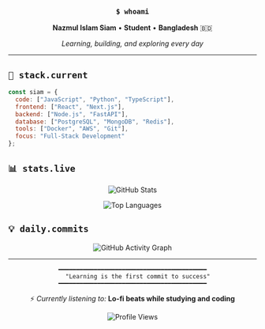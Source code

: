 <div align="center">

### `$ whoami`

**Nazmul Islam Siam** • **Student** • **Bangladesh** 🇧🇩

*Learning, building, and exploring every day*

</div>

---

## `🚀 stack.current`

```js
const siam = {
  code: ["JavaScript", "Python", "TypeScript"],
  frontend: ["React", "Next.js"],
  backend: ["Node.js", "FastAPI"],
  database: ["PostgreSQL", "MongoDB", "Redis"],
  tools: ["Docker", "AWS", "Git"],
  focus: "Full-Stack Development"
};
```

## `📊 stats.live`

<div align="center">

![GitHub Stats](https://github-readme-stats.vercel.app/api?username=siamnazmul&show_icons=true&theme=dark&hide_border=true)

![Top Languages](https://github-readme-stats.vercel.app/api/top-langs/?username=siamnazmul&layout=compact&theme=dark&hide_border=true)

</div>


## `💡 daily.commits`

<div align="center">

![GitHub Activity Graph](https://github-readme-activity-graph.vercel.app/graph?username=siamnazmul&theme=react-dark&hide_border=true)

</div>

---

<div align="center">

```
━━━━━━━━━━━━━━━━━━━━━━━━━━━━━━━━━━━━━━━━━━
   "Learning is the first commit to success"
━━━━━━━━━━━━━━━━━━━━━━━━━━━━━━━━━━━━━━━━━━
```

⚡ *Currently listening to:* **Lo-fi beats while studying and coding**

![Profile Views](https://komarev.com/ghpvc/?username=siamnazmul&color=blue&style=flat-square&label=Profile+Views)

</div>
